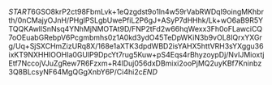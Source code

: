 $START$6GSO8krP2ct98FbmLvk+1eQzgdst9o1ln4w59rVabRWDqI9oingMKhbrth/0nCMajyOJnH/PHgIPSLgbUwePfiL2P6gJ+ASyP7dHHhk/Lk+wO6aB9R5YTQQKAwIlSnNsq4YNhMjNMOTAt9D/FNP2tFd2w66hqWexx3Fh0oFLawciCQ7oOEuabGRebpV6Pcgmbmhs0z1A0kd3ydO45TeDpWKiN3b9vOL8IQrxYXGrg/Uq+SjSXCHmZizURq8X/168e1aXTK3dpdWBD2isYAHX5httVRH3sYXggu36ixKT9NXHHIOOHIa0GUlP9DpcYt7rug5Kuw+pS4Eqs4rBhyzoypDj/NvIJMioxtjEtf7NccojVJuZgRew7R6Fzxm+R4lDuj056dxDBmixi2ooPjMQ2uyKBf7Kninbz3Q8BLcsyNF64MgQGgXnbY6P/Ci4hi2c$END$